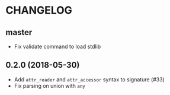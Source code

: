 # CHANGELOG

## master

* Fix validate command to load stdlib

## 0.2.0 (2018-05-30)

* Add `attr_reader` and `attr_accessor` syntax to signature (#33)
* Fix parsing on union with `any`
